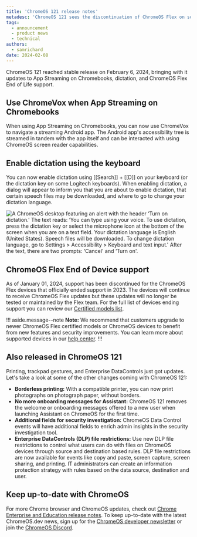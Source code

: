```yaml
---
title: 'ChromeOS 121 release notes'
metadesc: 'ChromeOS 121 sees the discontinuation of ChromeOS Flex on some device models, along with updates to App Streaming, dictation, and printing.'
tags:
  - announcement
  - product news
  - technical
authors:
  - samrichard
date: 2024-02-08
---
```


ChromeOS 121 reached stable release on February 6, 2024, bringing with it updates to App Streaming on Chromebooks, dictation, and ChromeOS Flex End of Life support.

## Use ChromeVox when App Streaming on Chromebooks

When using App Streaming on Chromebooks, you can now use ChromeVox to navigate a streaming Android app. The Android app's accessibility tree is streamed in tandem with the app itself and can be interacted with using ChromeOS screen reader capabilities.

## Enable dictation using the keyboard

You can now enable dictation using [[Search]] + [[D]] on your keyboard (or the dictation key on some Logitech keyboards). When enabling dictation, a dialog will appear to inform you that you are about to enable dictation, that certain speech files may be downloaded, and where to go to change your dictation language.

![A ChromeOS desktop featuring an alert with the header ‘Turn on dictation.' The text reads: ‘You can type using your voice. To use dictation, press the dictation key or select the microphone icon at the bottom of the screen when you are on a text field. Your dictation language is English (United States). Speech files will be downloaded. To change dictation language, go to Settings > Accessibility > Keyboard and text input.' After the text, there are two prompts: ‘Cancel' and ‘Turn on'.](ix://posts/m121/1.png)

## ChromeOS Flex End of Device support

As of January 01, 2024, support has been discontinued for the ChromeOS Flex devices that officially ended support in 2023. The devices will continue to receive ChromeOS Flex updates but these updates will no longer be tested or maintained by the Flex team. For the full list of devices ending support you can review our [Certified models list](https://support.google.com/chromeosflex/answer/11513094?hl=en).

!!! aside.message--note
**Note:** We recommend that customers upgrade to newer ChromeOS Flex certified models or ChromeOS devices to benefit from new features and security improvements. You can learn more about supported devices in our [help center](https://support.google.com/chromeosflex/answer/11542901).
!!!

## Also released in ChromeOS 121

Printing, trackpad gestures, and Enterprise DataControls just got updates. Let's take a look at some of the other changes coming with ChromeOS 121:

- **Borderless printing:** With a compatible printer, you can now print photographs on photograph paper, without borders.
- **No more onboarding messages for Assistant:** ChromeOS 121 removes the welcome or onboarding messages offered to a new user when launching Assistant on ChromeOS for the first time.
- **Additional fields for security investigation:** ChromeOS Data Control events will have additional fields to enrich admin insights in the security investigation tool.
- **Enterprise DataControls (DLP) file restrictions:** Use new DLP file restrictions to control what users can do with files on ChromeOS devices through source and destination based rules. DLP file restrictions are now available for events like copy and paste, screen capture, screen sharing, and printing. IT administrators can create an information protection strategy with rules based on the data source, destination and user.

## Keep up-to-date with ChromeOS

For more Chrome browser and ChromeOS updates, check out [Chrome Enterprise and Education release notes⁠](https://support.google.com/chrome/a/answer/7679408?hl=en&ref_topic=7679105&sjid=17790463155195284014-NA#). To keep up-to-date with the latest ChromeOS.dev news, sign up for the [ChromeOS developer newsletter](https://chromeos.dev/en/subscribe) or join the [ChromeOS Discord](https://chromeos.dev/discord).

